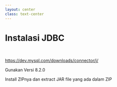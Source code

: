 ```yaml
---
layout: center
class: text-center
---
```


# Instalasi JDBC

 <br>

https://dev.mysql.com/downloads/connector/j/

<span class='text-yellow text-xl'>Gunakan Versi 8.2.0</span>

Install ZIPnya dan extract JAR file yang ada dalam ZIP